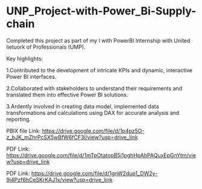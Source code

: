 # UNP_Project-with-Power_Bi-Supply-chain
Completed this project as part of my I with PowerBI Internship with United lietuork of Professionals (UMP).

Key highlights:

1.Contributed to the development of intricate KPIs and dynamic, interactive Power BI interfaces.

2.Collaborated with stakeholders to understand their requirements and translated them into effective Power BI solutions.

3.Ardently involved in creating data model, implemented data transformations and calculations using DAX for accurate analysis and reporting.

PBIX file Link: https://drive.google.com/file/d/1p4pz5O-z_bJK_mZhrPcSX5wBfW6fCF3l/view?usp=drive_link

PDF Link: https://drive.google.com/file/d/1mTpOtatopB5j1pghHpAhPAQuxEpGnYtm/view?usp=drive_link

PDF Link: https://drive.google.com/file/d/1gnW2dup1_DW2y-9j4Pzf6hCeSKrKAJ1x/view?usp=drive_link

